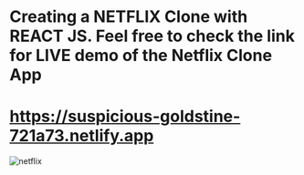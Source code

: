 # Creating a NETFLIX Clone with REACT JS. Feel free to check the link for LIVE demo of the Netflix Clone App

# https://suspicious-goldstine-721a73.netlify.app

![netflix](https://user-images.githubusercontent.com/55413701/135535184-94a49b3f-404a-410d-a5d4-cbd82c353769.png)


